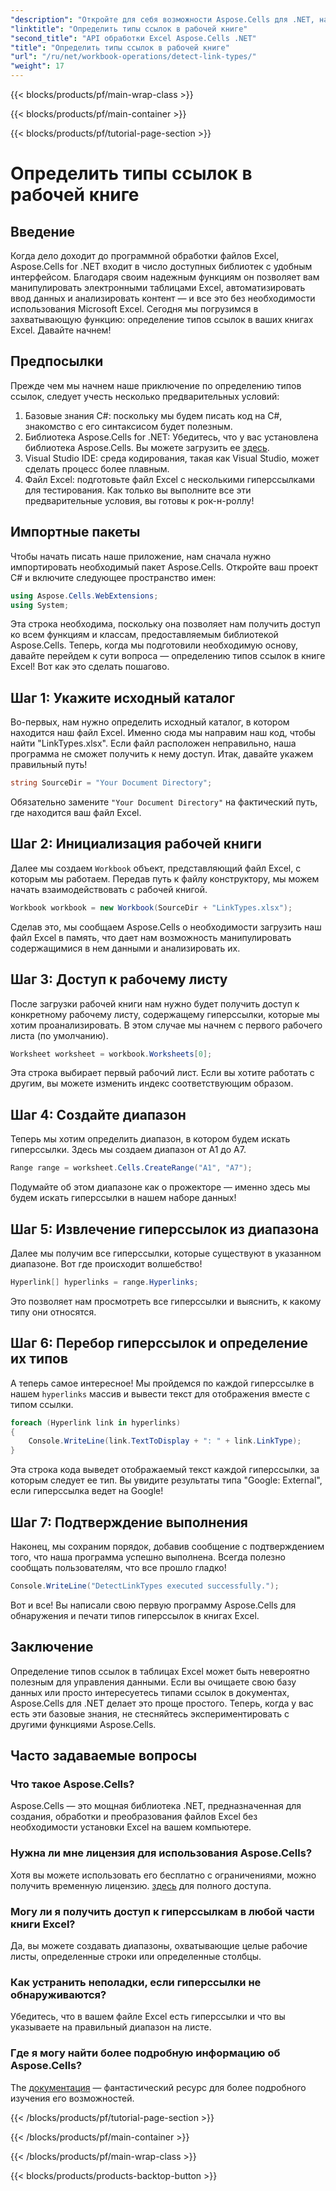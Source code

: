 ```yaml
---
"description": "Откройте для себя возможности Aspose.Cells для .NET, научившись эффективно определять типы гиперссылок в электронных таблицах Excel с помощью этого подробного руководства."
"linktitle": "Определить типы ссылок в рабочей книге"
"second_title": "API обработки Excel Aspose.Cells .NET"
"title": "Определить типы ссылок в рабочей книге"
"url": "/ru/net/workbook-operations/detect-link-types/"
"weight": 17
---
```


{{< blocks/products/pf/main-wrap-class >}}

{{< blocks/products/pf/main-container >}}

{{< blocks/products/pf/tutorial-page-section >}}

# Определить типы ссылок в рабочей книге

## Введение
Когда дело доходит до программной обработки файлов Excel, Aspose.Cells for .NET входит в число доступных библиотек с удобным интерфейсом. Благодаря своим надежным функциям он позволяет вам манипулировать электронными таблицами Excel, автоматизировать ввод данных и анализировать контент — и все это без необходимости использования Microsoft Excel. Сегодня мы погрузимся в захватывающую функцию: определение типов ссылок в ваших книгах Excel. Давайте начнем!
## Предпосылки
Прежде чем мы начнем наше приключение по определению типов ссылок, следует учесть несколько предварительных условий:
1. Базовые знания C#: поскольку мы будем писать код на C#, знакомство с его синтаксисом будет полезным.
2. Библиотека Aspose.Cells for .NET: Убедитесь, что у вас установлена библиотека Aspose.Cells. Вы можете загрузить ее [здесь](https://releases.aspose.com/cells/net/).
3. Visual Studio IDE: среда кодирования, такая как Visual Studio, может сделать процесс более плавным.
4. Файл Excel: подготовьте файл Excel с несколькими гиперссылками для тестирования.
Как только вы выполните все эти предварительные условия, вы готовы к рок-н-роллу!
## Импортные пакеты
Чтобы начать писать наше приложение, нам сначала нужно импортировать необходимый пакет Aspose.Cells. Откройте ваш проект C# и включите следующее пространство имен:
```csharp
using Aspose.Cells.WebExtensions;
using System;
```
Эта строка необходима, поскольку она позволяет нам получить доступ ко всем функциям и классам, предоставляемым библиотекой Aspose.Cells.
Теперь, когда мы подготовили необходимую основу, давайте перейдем к сути вопроса — определению типов ссылок в книге Excel! Вот как это сделать пошагово.
## Шаг 1: Укажите исходный каталог
Во-первых, нам нужно определить исходный каталог, в котором находится наш файл Excel. Именно сюда мы направим наш код, чтобы найти "LinkTypes.xlsx". Если файл расположен неправильно, наша программа не сможет получить к нему доступ. Итак, давайте укажем правильный путь!
```csharp
string SourceDir = "Your Document Directory";
```
Обязательно замените `"Your Document Directory"` на фактический путь, где находится ваш файл Excel.
## Шаг 2: Инициализация рабочей книги
Далее мы создаем `Workbook` объект, представляющий файл Excel, с которым мы работаем. Передав путь к файлу конструктору, мы можем начать взаимодействовать с рабочей книгой.
```csharp
Workbook workbook = new Workbook(SourceDir + "LinkTypes.xlsx");
```
Сделав это, мы сообщаем Aspose.Cells о необходимости загрузить наш файл Excel в память, что дает нам возможность манипулировать содержащимися в нем данными и анализировать их.
## Шаг 3: Доступ к рабочему листу
После загрузки рабочей книги нам нужно будет получить доступ к конкретному рабочему листу, содержащему гиперссылки, которые мы хотим проанализировать. В этом случае мы начнем с первого рабочего листа (по умолчанию).
```csharp
Worksheet worksheet = workbook.Worksheets[0];
```
Эта строка выбирает первый рабочий лист. Если вы хотите работать с другим, вы можете изменить индекс соответствующим образом. 
## Шаг 4: Создайте диапазон
Теперь мы хотим определить диапазон, в котором будем искать гиперссылки. Здесь мы создаем диапазон от A1 до A7.
```csharp
Range range = worksheet.Cells.CreateRange("A1", "A7");
```
Подумайте об этом диапазоне как о прожекторе — именно здесь мы будем искать гиперссылки в нашем наборе данных!
## Шаг 5: Извлечение гиперссылок из диапазона
Далее мы получим все гиперссылки, которые существуют в указанном диапазоне. Вот где происходит волшебство!
```csharp
Hyperlink[] hyperlinks = range.Hyperlinks;
```
Это позволяет нам просмотреть все гиперссылки и выяснить, к какому типу они относятся.
## Шаг 6: Перебор гиперссылок и определение их типов
А теперь самое интересное! Мы пройдемся по каждой гиперссылке в нашем `hyperlinks` массив и вывести текст для отображения вместе с типом ссылки.
```csharp
foreach (Hyperlink link in hyperlinks)
{
	Console.WriteLine(link.TextToDisplay + ": " + link.LinkType);
}
```
Эта строка кода выведет отображаемый текст каждой гиперссылки, за которым следует ее тип. Вы увидите результаты типа "Google: External", если гиперссылка ведет на Google!
## Шаг 7: Подтверждение выполнения
Наконец, мы сохраним порядок, добавив сообщение с подтверждением того, что наша программа успешно выполнена. Всегда полезно сообщать пользователям, что все прошло гладко!
```csharp
Console.WriteLine("DetectLinkTypes executed successfully.");
```
Вот и все! Вы написали свою первую программу Aspose.Cells для обнаружения и печати типов гиперссылок в книгах Excel.
## Заключение
Определение типов ссылок в таблицах Excel может быть невероятно полезным для управления данными. Если вы очищаете свою базу данных или просто интересуетесь типами ссылок в документах, Aspose.Cells для .NET делает это проще простого. Теперь, когда у вас есть эти базовые знания, не стесняйтесь экспериментировать с другими функциями Aspose.Cells.
## Часто задаваемые вопросы
### Что такое Aspose.Cells?
Aspose.Cells — это мощная библиотека .NET, предназначенная для создания, обработки и преобразования файлов Excel без необходимости установки Excel на вашем компьютере.
### Нужна ли мне лицензия для использования Aspose.Cells?
Хотя вы можете использовать его бесплатно с ограничениями, можно получить временную лицензию. [здесь](https://purchase.aspose.com/temporary-license/) для полного доступа.
### Могу ли я получить доступ к гиперссылкам в любой части книги Excel?
Да, вы можете создавать диапазоны, охватывающие целые рабочие листы, определенные строки или определенные столбцы.
### Как устранить неполадки, если гиперссылки не обнаруживаются?
Убедитесь, что в вашем файле Excel есть гиперссылки и что вы указываете на правильный диапазон на листе.
### Где я могу найти более подробную информацию об Aspose.Cells?
The [документация](https://reference.aspose.com/cells/net/) — фантастический ресурс для более подробного изучения его возможностей.

{{< /blocks/products/pf/tutorial-page-section >}}

{{< /blocks/products/pf/main-container >}}

{{< /blocks/products/pf/main-wrap-class >}}

{{< blocks/products/products-backtop-button >}}